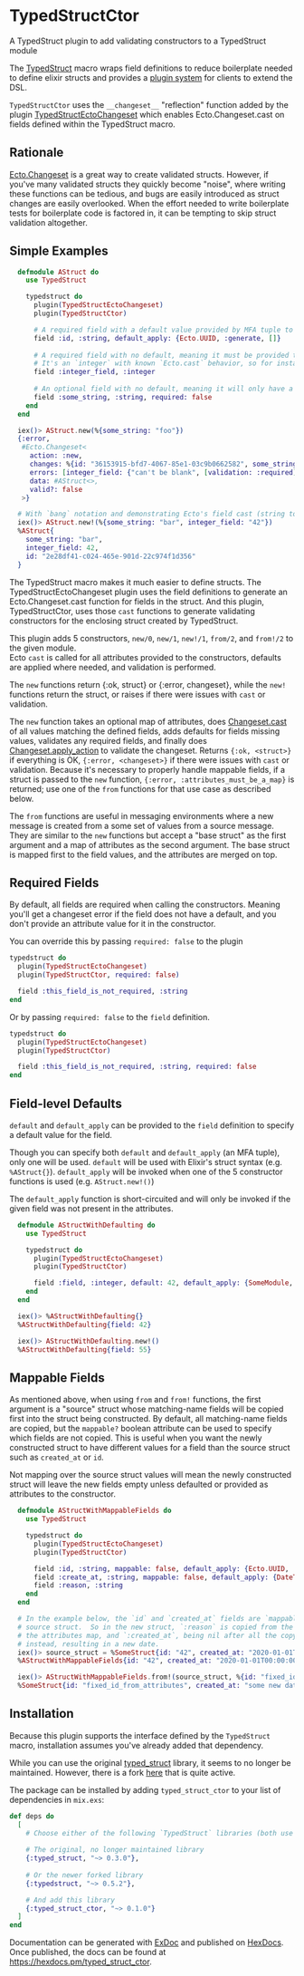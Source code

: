 # TypedStructCtor

A TypedStruct plugin to add validating constructors to a TypedStruct module

The [TypedStruct](https://hexdocs.pm/typedstruct/TypedStruct.html) macro wraps field definitions to reduce boilerplate
needed to define elixir structs and provides a
[plugin system](https://hexdocs.pm/typedstruct/TypedStruct.Plugin.html) for clients to extend the DSL.

`TypedStructCtor` uses the `__changeset__` "reflection" function added by the plugin
[TypedStructEctoChangeset](https://hexdocs.pm/typed_struct_ecto_changeset/TypedStructEctoChangeset.html) which enables
Ecto.Changeset.cast on fields defined within the TypedStruct macro.

## Rationale

[Ecto.Changeset](https://hexdocs.pm/ecto/Ecto.Changeset.html) is a great way to create validated
structs.  However, if you've many validated structs they quickly become "noise", where writing
these functions can be tedious, and bugs are easily introduced as struct changes are easily overlooked.
When the effort needed to write boilerplate tests for boilerplate code is factored in, it can be tempting to skip
struct validation altogether.

## Simple Examples

  ```elixir
    defmodule AStruct do
      use TypedStruct

      typedstruct do
        plugin(TypedStructEctoChangeset)
        plugin(TypedStructCtor)

        # A required field with a default value provided by MFA tuple to return a UUID
        field :id, :string, default_apply: {Ecto.UUID, :generate, []}
        
        # A required field with no default, meaning it must be provided to the constructor.
        # It's an `integer` with known `Ecto.cast` behavior, so for instance, string values are cast string to integer
        field :integer_field, :integer
        
        # An optional field with no default, meaning it will only have a value if provided to the constructor
        field :some_string, :string, required: false 
      end
    end

    iex()> AStruct.new(%{some_string: "foo"})
    {:error,
     #Ecto.Changeset<
       action: :new,
       changes: %{id: "36153915-bfd7-4067-85e1-03c9b0662582", some_string: "foo"},
       errors: [integer_field: {"can't be blank", [validation: :required]}],
       data: #AStruct<>,
       valid?: false
     >}

    # With `bang` notation and demonstrating Ecto's field cast (string to integer)
    iex()> AStruct.new!(%{some_string: "bar", integer_field: "42"})
    %AStruct{
      some_string: "bar",
      integer_field: 42,
      id: "2e28df41-c024-465e-901d-22c974f1d356"
    }
  ```

The TypedStruct macro makes it much easier to define structs.  The TypedStructEctoChangeset plugin uses the field
definitions to generate an Ecto.Changeset.cast function for fields in the struct.  And this plugin, TypedStructCtor,
uses those `cast` functions to generate validating constructors for the enclosing struct created by TypedStruct.

This plugin adds 5 constructors, `new/0`, `new/1`, `new!/1`, `from/2`, and `from!/2` to the given module.  
Ecto `cast` is called for all attributes provided to the constructors, defaults are applied where needed, and
validation is performed.  

The `new` functions return {:ok, struct} or {:error, changeset}, while the `new!` functions return the struct, or
raises if there were issues with `cast` or validation.

The `new` function takes an optional map of attributes, does
[Changeset.cast](https://hexdocs.pm/ecto/Ecto.Changeset.html#cast/4) of all values matching the defined
fields, adds defaults for fields missing values, validates any required fields, and finally does
[Changeset.apply_action](https://hexdocs.pm/ecto/Ecto.Changeset.html#apply_action/2) to validate the changeset.
Returns `{:ok, <struct>}` if everything is OK, `{:error, <changeset>}` if there were issues with `cast` or validation.
Because it's necessary to properly handle mappable fields, if a struct is passed to the `new` function,
`{:error, :attributes_must_be_a_map}` is returned; use one of the `from` functions for that use case as described below.

The `from` functions are useful in messaging environments where a new message is created from a some set of
values from a source message.  They are similar to the `new` functions but accept a "base struct" as the first argument 
and a map of attributes as the second argument.  The base struct is mapped first to the field values, and the attributes 
are merged on top.


## Required Fields
By default, all fields are required when calling the constructors.  Meaning you'll get a changeset error if the 
field does not have a default, and you don't provide an attribute value for it in the constructor.

You can override this by passing `required: false` to the plugin

  ```elixir
  typedstruct do
    plugin(TypedStructEctoChangeset)
    plugin(TypedStructCtor, required: false)

    field :this_field_is_not_required, :string
  end
  ```

Or by passing `required: false` to the `field` definition.

  ```elixir
  typedstruct do
    plugin(TypedStructEctoChangeset)
    plugin(TypedStructCtor)

    field :this_field_is_not_required, :string, required: false
  end
  ```

## Field-level Defaults
`default` and `default_apply` can be provided to the `field` definition to specify a default value for the field.

Though you can specify both `default` and `default_apply` (an MFA tuple), only one will be used.
`default` will be used with Elixir's struct syntax (e.g. `%AStruct{}`).
`default_apply` will be invoked when one of the 5 constructor functions is used (e.g. `AStruct.new!()`)

The `default_apply` function is short-circuited and will only be invoked if the given field was not present in the 
attributes.

  ```elixir
    defmodule AStructWithDefaulting do
      use TypedStruct

      typedstruct do
        plugin(TypedStructEctoChangeset)
        plugin(TypedStructCtor)

        field :field, :integer, default: 42, default_apply: {SomeModule, :some_function, ["55"]}
      end
    end

    iex()> %AStructWithDefaulting{}
    %AStructWithDefaulting{field: 42}

    iex()> AStructWithDefaulting.new!()
    %AStructWithDefaulting{field: 55}
  ```

## Mappable Fields

As mentioned above, when using `from` and `from!` functions, the first argument is a "source" struct whose matching-name
fields will be copied first into the struct being constructed.  By default, all matching-name fields are copied, but
the `mappable?` boolean attribute can be used to specify which fields are not copied.  This is useful when you want the
newly constructed struct to have different values for a field than the source struct such as `created_at` or `id`.

Not mapping over the source struct values will mean the newly constructed struct will leave the new fields empty
unless defaulted or provided as attributes to the constructor.

  ```elixir
    defmodule AStructWithMappableFields do
      use TypedStruct

      typedstruct do
        plugin(TypedStructEctoChangeset)
        plugin(TypedStructCtor)

        field :id, :string, mappable: false, default_apply: {Ecto.UUID, :generate, []}
        field :create_at, :string, mappable: false, default_apply: {DateTime, :utc_now, []}
        field :reason, :string
      end
    end

    # In the example below, the `id` and `created_at` fields are `mappable: false` so they are not copied from the
    # source struct.  So in the new struct, `:reason` is copied from the source struct, `:id` is provided in
    # the attributes map, and `:created_at`, being nil after all the copying is done, causes its default to be used 
    # instead, resulting in a new date.
    iex()> source_struct = %SomeStruct{id: "42", created_at: "2020-01-01T00:00:00Z", reason: "because"}
    %AStructWithMappableFields{id: "42", created_at: "2020-01-01T00:00:00Z", reason: "because"}

    iex()> AStructWithMappableFields.from!(source_struct, %{id: "fixed_id_from_attributes"})
    %SomeStruct{id: "fixed_id_from_attributes", created_at: "some new date", reason: "because"}
  ```

## Installation
Because this plugin supports the interface defined by the `TypedStruct` macro, installation assumes you've already
added that dependency.

While you can use the original [typed_struct](https://hex.pm/packages/typed_struct) library, it seems to no longer be
maintained.  However, there is a fork [here](https://hex.pm/packages/typedstruct) that is quite active.

The package can be installed by adding `typed_struct_ctor` to your list of dependencies in `mix.exs`:

```elixir
def deps do
  [
    # Choose either of the following `TypedStruct` libraries (both use the same name for the macro - `typedstruct`):
    
    # The original, no longer maintained library
    {:typed_struct, "~> 0.3.0"},
      
    # Or the newer forked library
    {:typedstruct, "~> 0.5.2"},

    # And add this library  
    {:typed_struct_ctor, "~> 0.1.0"}
  ]
end
```

Documentation can be generated with [ExDoc](https://github.com/elixir-lang/ex_doc)
and published on [HexDocs](https://hexdocs.pm). Once published, the docs can
be found at <https://hexdocs.pm/typed_struct_ctor>.
